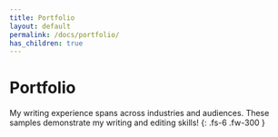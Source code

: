 ```yaml
---
title: Portfolio
layout: default
permalink: /docs/portfolio/
has_children: true
---
```


# Portfolio

My writing experience spans across industries and audiences. These samples demonstrate my writing and editing skills! 
{: .fs-6 .fw-300 }